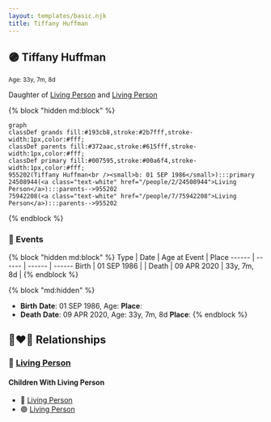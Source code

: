 ```yaml
---
layout: templates/basic.njk
title: Tiffany Huffman
---
```

## 🟣 Tiffany Huffman
<small>Age: 33y, 7m, 8d</small>

Daughter of [Living Person](/people/7/75942208) and [Living Person](/people/2/24508944)

{% block "hidden md:block" %}
```mermaid
graph
classDef grands fill:#193cb8,stroke:#2b7fff,stroke-width:1px,color:#fff;
classDef parents fill:#372aac,stroke:#615fff,stroke-width:1px,color:#fff;
classDef primary fill:#007595,stroke:#00a6f4,stroke-width:1px,color:#fff;
955202(Tiffany Huffman<br /><small>b: 01 SEP 1986</small>):::primary
24508944(<a class="text-white" href="/people/2/24508944">Living Person</a>):::parents-->955202
75942208(<a class="text-white" href="/people/7/75942208">Living Person</a>):::parents-->955202
```
{% endblock %}

### 📆 Events

{% block "hidden md:block" %}
Type | Date | Age at Event | Place
------ | ------ | ------ | ------
Birth | 01 SEP 1986 |  |
Death | 09 APR 2020 | 33y, 7m, 8d |
{% endblock %}

{% block "md:hidden" %}
- **Birth**
**Date**: 01 SEP 1986, Age:
**Place**:
- **Death**
**Date**: 09 APR 2020, Age: 33y, 7m, 8d
**Place**:
{% endblock %}

## 👩‍❤️‍👨 Relationships

### 🔵 [Living Person](/people/4/46871716)

#### Children With Living Person
* 🔵 [Living Person](/people/2/21833280)
* 🟣 [Living Person](/people/4/42999695)